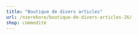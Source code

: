 ```yaml
---
title: "Boutique de divers articles"
url: /nzerekore/boutique-de-divers-articles-26/
shop: commodité
---
```

